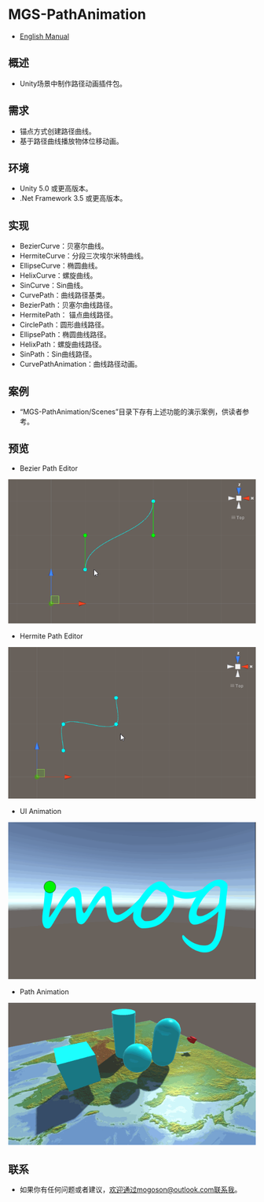 ﻿# MGS-PathAnimation
- [English Manual](./README.md)

## 概述
- Unity场景中制作路径动画插件包。

## 需求
- 锚点方式创建路径曲线。
- 基于路径曲线播放物体位移动画。

## 环境
- Unity 5.0 或更高版本。
- .Net Framework 3.5 或更高版本。

## 实现
- BezierCurve：贝塞尔曲线。
- HermiteCurve：分段三次埃尔米特曲线。
- EllipseCurve：椭圆曲线。
- HelixCurve：螺旋曲线。
- SinCurve：Sin曲线。
- CurvePath：曲线路径基类。
- BezierPath：贝塞尔曲线路径。
- HermitePath： 锚点曲线路径。
- CirclePath：圆形曲线路径。
- EllipsePath：椭圆曲线路径。
- HelixPath：螺旋曲线路径。
- SinPath：Sin曲线路径。
- CurvePathAnimation：曲线路径动画。

## 案例
- “MGS-PathAnimation/Scenes”目录下存有上述功能的演示案例，供读者参考。

## 预览
- Bezier Path Editor

![Bezier Path Editor](./Attachment/README_Image/BezierPathEditor.gif)

- Hermite Path Editor

![Hermite Path Editor](./Attachment/README_Image/HermitePathEditor.gif)

- UI Animation

![UI Animation](./Attachment/README_Image/UIAnimation.gif)

- Path Animation

![Path Animation](./Attachment/README_Image/PathAnimation.gif)

## 联系
- 如果你有任何问题或者建议，欢迎通过mogoson@outlook.com联系我。
